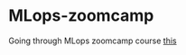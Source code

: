 # MLops-zoomcamp

Going through MLops zoomcamp course [this](https://github.com/DataTalksClub/mlops-zoomcamp)
